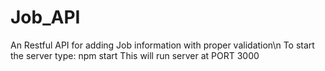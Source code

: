 # Job_API
An Restful API for adding Job information with proper validation\n
To start the server type: npm start
This will run server at PORT 3000

